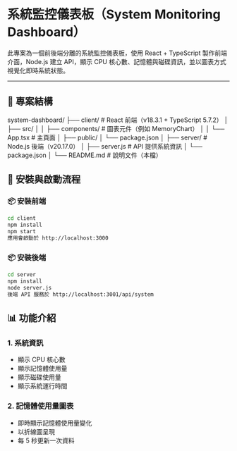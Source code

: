# 系統監控儀表板（System Monitoring Dashboard）

此專案為一個前後端分離的系統監控儀表板，使用 React + TypeScript 製作前端介面，Node.js 建立 API，顯示 CPU 核心數、記憶體與磁碟資訊，並以圖表方式視覺化即時系統狀態。

---

## 📁 專案結構
system-dashboard/
├── client/ # React 前端（v18.3.1 + TypeScript 5.7.2）
│ ├── src/
│ │ ├── components/ # 圖表元件（例如 MemoryChart）
│ │ └── App.tsx # 主頁面
│ ├── public/
│ └── package.json
│
├── server/ # Node.js 後端（v20.17.0）
│ ├── server.js # API 提供系統資訊
│ └── package.json
│
└── README.md # 說明文件（本檔）

## 🚀 安裝與啟動流程

### 📦 安裝前端

```bash
cd client
npm install
npm start
應用會啟動於 http://localhost:3000
```

### 📦 安裝後端

```bash
cd server
npm install
node server.js
後端 API 服務於 http://localhost:3001/api/system
```

## 📊 功能介紹

### 1. 系統資訊

- 顯示 CPU 核心數
- 顯示記憶體使用量
- 顯示磁碟使用量
- 顯示系統運行時間

### 2. 記憶體使用量圖表

- 即時顯示記憶體使用量變化
- 以折線圖呈現
- 每 5 秒更新一次資料
